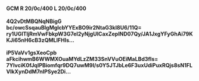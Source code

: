 #### GCM R 20/0c/400 L 20/0c/400
**4Q2vDtMBQNqNBigG**<br/>**bc/owcSsqauBlgMglcbYYExBO9ir2NtaG3kl8U6/11Q=**<br/>**ry1UGlTljRmVwFbkpW3G7eI2yNjgUICaxZepIND07Qy/JA1JxgYFyGhAi79KKJi65nH6cB3zQMLlFHIs...**<br/><br/>
**iP5VaVv1gsXeoCpb**<br/>**aFkcihwmB6WWMXOuaMYdLzZM33SnVVuOEiMaLBd3fIs=**<br/>**7YlvciK0fJqIPBiomfqr9DQ7uwM9I/s0Y5JTJbLe6F3uxUdiPuxRQjs8sN1FLVlkXynDdM7nIPSye2Di...**